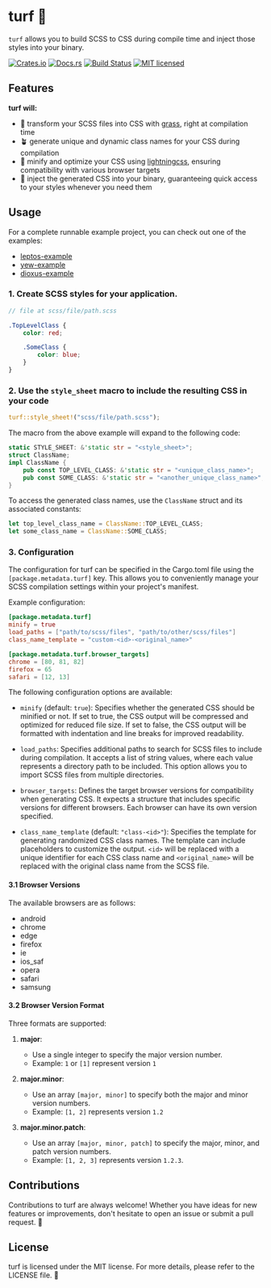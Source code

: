 # turf 🌱

`turf` allows you to build SCSS to CSS during compile time and inject those styles into your binary.

[![Crates.io][crates-badge]][crates-url]
[![Docs.rs][docs-badge]][docs-url]
[![Build Status][actions-badge]][actions-url]
[![MIT licensed][lic-badge]][lic-url]

[crates-badge]: https://img.shields.io/crates/v/turf.svg?logo=docsdotrs
[crates-url]: https://crates.io/crates/turf
[docs-badge]: https://img.shields.io/docsrs/turf/latest.svg?logo=rust
[docs-url]: https://docs.rs/turf
[actions-badge]: https://github.com/myFavShrimp/turf/actions/workflows/rust.yml/badge.svg
[actions-url]: https://github.com/myFavShrimp/turf/actions/workflows/rust.yml
[lic-url]: https://github.com/myFavShrimp/turf/blob/master/LICENSE
[lic-badge]: https://img.shields.io/badge/license-MIT-blue.svg

## Features

**turf will:**

- 🌿 transform your SCSS files into CSS with [grass](https://github.com/connorskees/grass/), right at compilation time
- 🪴 generate unique and dynamic class names for your CSS during compilation
- 🔬 minify and optimize your CSS using [lightningcss](https://github.com/parcel-bundler/lightningcss), ensuring compatibility with various browser targets
- 🎨 inject the generated CSS into your binary, guaranteeing quick access to your styles whenever you need them

## Usage

For a complete runnable example project, you can check out one of the examples:
- [leptos-example](https://github.com/myFavShrimp/turf/tree/main/examples/leptos-example)
- [yew-example](https://github.com/myFavShrimp/turf/tree/main/examples/yew-example)
- [dioxus-example](https://github.com/myFavShrimp/turf/tree/main/examples/dioxus-example)

### 1. Create SCSS styles for your application.

```scss
// file at scss/file/path.scss

.TopLevelClass {
    color: red;

    .SomeClass {
        color: blue;
    }
}
```

### 2. Use the `style_sheet` macro to include the resulting CSS in your code

```rust
turf::style_sheet!("scss/file/path.scss");
```

The macro from the above example will expand to the following code:

```rust
static STYLE_SHEET: &'static str = "<style_sheet>";
struct ClassName;
impl ClassName {
    pub const TOP_LEVEL_CLASS: &'static str = "<unique_class_name>";
    pub const SOME_CLASS: &'static str = "<another_unique_class_name>";
}
```

To access the generated class names, use the `ClassName` struct and its associated constants:

```rust
let top_level_class_name = ClassName::TOP_LEVEL_CLASS;
let some_class_name = ClassName::SOME_CLASS;
```

### 3. Configuration

The configuration for turf can be specified in the Cargo.toml file using the `[package.metadata.turf]` key. This allows you to conveniently manage your SCSS compilation settings within your project's manifest.

Example configuration:

```toml
[package.metadata.turf]
minify = true
load_paths = ["path/to/scss/files", "path/to/other/scss/files"]
class_name_template = "custom-<id>-<original_name>"

[package.metadata.turf.browser_targets]
chrome = [80, 81, 82]
firefox = 65
safari = [12, 13]
```

The following configuration options are available:

- `minify` (default: `true`): Specifies whether the generated CSS should be minified or not. If set to true, the CSS output will be compressed and optimized for reduced file size. If set to false, the CSS output will be formatted with indentation and line breaks for improved readability.

- `load_paths`: Specifies additional paths to search for SCSS files to include during compilation. It accepts a list of string values, where each value represents a directory path to be included. This option allows you to import SCSS files from multiple directories.

- `browser_targets`: Defines the target browser versions for compatibility when generating CSS. It expects a structure that includes specific versions for different browsers. Each browser can have its own version specified.

- `class_name_template` (default: `"class-<id>"`): Specifies the template for generating randomized CSS class names. The template can include placeholders to customize the output. `<id>` will be replaced with a unique identifier for each CSS class name and `<original_name>` will be replaced with the original class name from the SCSS file.

#### 3.1 Browser Versions

The available browsers are as follows:

- android
- chrome
- edge
- firefox
- ie
- ios_saf
- opera
- safari
- samsung

#### 3.2 Browser Version Format

Three formats are supported:

1. **major**:
    - Use a single integer to specify the major version number.
    - Example: `1` or `[1]` represent version `1`

2. **major.minor**:
    - Use an array `[major, minor]` to specify both the major and minor version numbers.
    - Example: `[1, 2]` represents version `1.2`

3. **major.minor.patch**:
    - Use an array `[major, minor, patch]` to specify the major, minor, and patch version numbers.
    - Example: `[1, 2, 3]` represents version `1.2.3`.

## Contributions

Contributions to turf are always welcome! Whether you have ideas for new features or improvements, don't hesitate to open an issue or submit a pull request. 🤝

## License

turf is licensed under the MIT license. For more details, please refer to the LICENSE file. 📄
